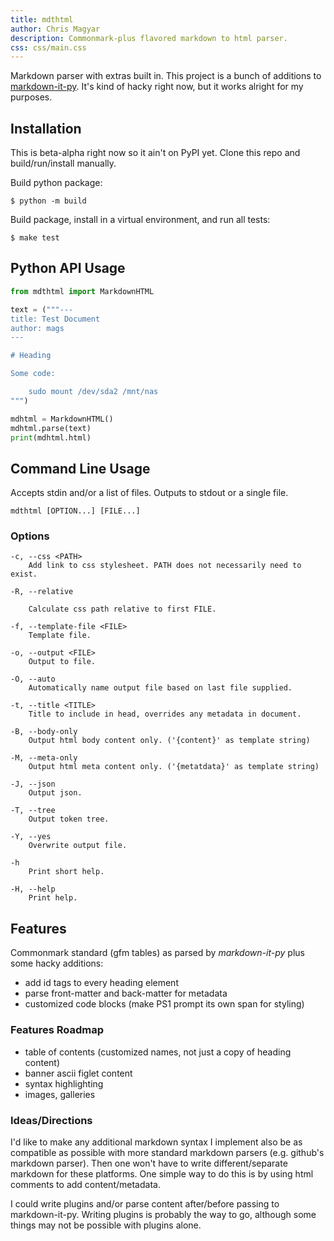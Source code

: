 ```yaml
---
title: mdthtml
author: Chris Magyar
description: Commonmark-plus flavored markdown to html parser.
css: css/main.css
---
```


Markdown parser with extras built in. This project is a bunch of additions to
[markdown-it-py](https://github.com/executablebooks/markdown-it-py). It's kind
of hacky right now, but it works alright for my purposes.

## Installation

This is beta-alpha right now so it ain't on PyPI yet. Clone this repo and
build/run/install manually.

Build python package:

    $ python -m build

Build package, install in a virtual environment, and run all tests:

    $ make test

## Python API Usage

``` python
from mdthtml import MarkdownHTML

text = ("""---
title: Test Document
author: mags
---

# Heading

Some code:

    sudo mount /dev/sda2 /mnt/nas
""")

mdhtml = MarkdownHTML()
mdhtml.parse(text)
print(mdhtml.html)
```

## Command Line Usage

Accepts stdin and/or a list of files. Outputs to stdout or a single file.

    mdthtml [OPTION...] [FILE...]

### Options

    -c, --css <PATH>
        Add link to css stylesheet. PATH does not necessarily need to exist.

    -R, --relative

        Calculate css path relative to first FILE.

    -f, --template-file <FILE>
        Template file.

    -o, --output <FILE>
        Output to file.

    -O, --auto
        Automatically name output file based on last file supplied.

    -t, --title <TITLE>
        Title to include in head, overrides any metadata in document.

    -B, --body-only
        Output html body content only. ('{content}' as template string)

    -M, --meta-only
        Output html meta content only. ('{metatdata}' as template string)

    -J, --json
        Output json.

    -T, --tree
        Output token tree.

    -Y, --yes
        Overwrite output file.

    -h
        Print short help.

    -H, --help
        Print help.

## Features

Commonmark standard (gfm tables) as parsed by *markdown-it-py* plus some hacky
additions:

- add id tags to every heading element
- parse front-matter and back-matter for metadata
- customized code blocks (make PS1 prompt its own span for styling)

### Features Roadmap

- table of contents (customized names, not just a copy of heading content)
- banner ascii figlet content
- syntax highlighting
- images, galleries

### Ideas/Directions

I'd like to make any additional markdown syntax I implement also be as
compatible as possible with more standard markdown parsers (e.g. github's
markdown parser). Then one won't have to write different/separate markdown for
these platforms. One simple way to do this is by using html comments to add
content/metadata.

I could write plugins and/or parse content after/before passing to
markdown-it-py. Writing plugins is probably the way to go, although some things
may not be possible with plugins alone.
